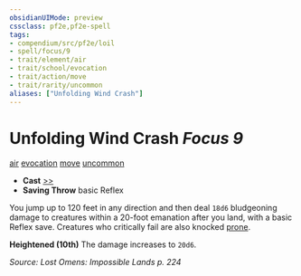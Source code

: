 ```yaml
---
obsidianUIMode: preview
cssclass: pf2e,pf2e-spell
tags:
- compendium/src/pf2e/loil
- spell/focus/9
- trait/element/air
- trait/school/evocation
- trait/action/move
- trait/rarity/uncommon
aliases: ["Unfolding Wind Crash"]
---
```

# Unfolding Wind Crash *Focus 9*   
[air](air.md)  [evocation](evocation.md)  [move](move.md)  [uncommon](uncommon.md)  

- **Cast** [>>](chapter-9-playing-the-game.md#Actions "Two-Action") 
- **Saving Throw**  basic Reflex

You jump up to 120 feet in any direction and then deal `18d6` bludgeoning damage to creatures within a 20-foot emanation after you land, with a basic Reflex save. Creatures who critically fail are also knocked [prone](conditions.md#Prone).

**Heightened (10th)** The damage increases to `20d6`.

*Source: Lost Omens: Impossible Lands p. 224*